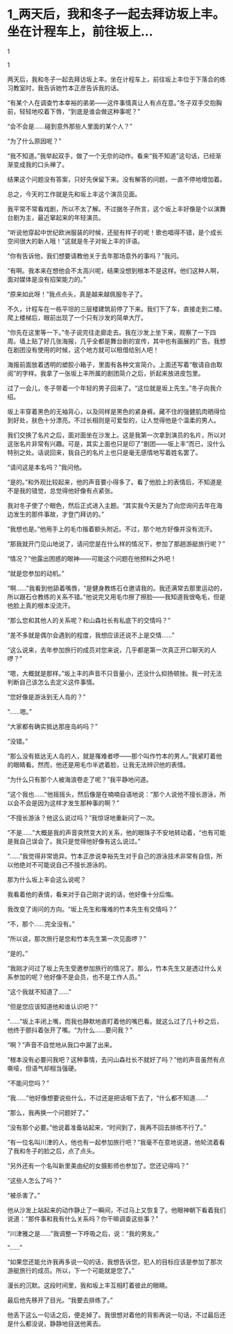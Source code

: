 # 1_两天后，我和冬子一起去拜访坂上丰。坐在计程车上，前往坂上...

1

1

两天后，我和冬子一起去拜访坂上丰。坐在计程车上，前往坂上丰位于下落合的练习教室时，我告诉她竹本正彦告诉我的话。

“有某个人在调查竹本幸裕的弟弟——这件事情真让人有点在意。”冬子双手交抱胸前，轻轻地咬着下唇，“到底是谁会做这种事呢？”

“会不会是……碰到意外那些人里面的某个人？”

“为了什么原因呢？”

“我不知道。”我举起双手，做了一个无奈的动作。看来“我不知道”这句话，已经渐渐变成我的口头禅了。

结果这个问题没有答案，只好先保留下来。没有解答的问题，一直不停地增加着。

总之，今天的工作就是先和坂上丰这个演员见面。

我平常不常看戏剧，所以不太了解。不过据冬子所言，这个坂上丰好像是个以演舞台剧为主，最近窜起来的年轻演员。

“听说他穿起中世纪欧洲服装的时候，还挺有样子的呢！歌也唱得不错，是个成长空间很大的新人哦！”这就是冬子对坂上丰的评语。

“你有告诉他，我们想要请教他关于去年那场意外的事吗？”我问。

“有啊。我本来在想他会不太高兴呢，结果没想到根本不是这样。他们这种人啊，面对媒体是没有招架能力的。”

“原来如此呀！”我点点头，真是越来越佩服冬子了。

不久，计程车在一栋平坦的三层楼建筑前停了下来。我们下了车，直接走到二楼。爬上楼梯后，眼前出现了一个只有沙发的简单大厅。

“你先在这里等一下。”冬子说完往走廊走去。我在沙发上坐下来，观察了一下四周。墙上贴了好几张海报，几乎全都是舞台剧的宣传，其中也有画展的广告。我想在剧团没有使用的时候，这个地方就可以租借给别人吧！

海报前面放着透明的塑胶小箱子，里面有各种文宣简介。上面还写着“敬请自由取阅”的字样。我拿了一张坂上丰所属的剧团简介之后，折起来放进皮包里。

过了一会儿，冬子带着一个年轻的男子回来了。“这位就是坂上先生。”冬子向我介绍。

坂上丰穿着黑色的无袖背心，以及同样是黑色的紧身裤。藏不住的强健肌肉晒得恰到好处，肤色十分漂亮。不过长相则是可爱型的，让人觉得他是个温柔的男人。

我们交换了名片之后，面对面坐在沙发上。这是我第一次拿到演员的名片，所以对这张名片非常有兴趣。可是，其实上面也只是印了“剧团——坂上丰”而已，没什么特别之处。话说回来，我自己的名片上也只是毫无感情地写着姓名罢了。

“请问这是本名吗？”我问他。

“是的。”和外观比较起来，他的声音要小得多了。看了他脸上的表情后，不知道是不是我的错觉，总觉得他好像有点紧张。

我对冬子使了个眼色，然后正式进入主题。“其实我今天是为了向您询问去年在海边发生的那件事故，才登门拜访的。”

“我想也是。”他用手上的毛巾揩着额头附近。不过，那个地方好像并没有流汗。

“那我就开门见山地说了，请问您是在什么样的情况下，参加了那趟游艇旅行呢？”

“情况？”他露出困惑的眼神——可能这个问题在他预料之外吧！

“就是您参加的动机。”

“啊……”我看到他舔着嘴唇，“是健身教练石仓邀请我的。我还满常去那里运动的，所以跟石仓教练的关系不错。”他说完又用毛巾擦了擦脸——我知道我很龟毛，但是他脸上真的根本没流汗。

“那么您和其他人的关系呢？和山森社长有私底下的交情吗？”

“差不多就是偶尔会遇到的程度，我想应该还说不上是交情……”

“这么说来，去年参加旅行的成员对您来说，几乎都是第一次真正开口聊天的人啰？”

“嗯，大概就是那样。”坂上丰的声音不只音量小，还没什么抑扬顿挫。我一时无法判断自己该怎么去定义这件事情。

“您好像是游泳到无人岛的？”

“……嗯。”

“大家都有确实抵达那座岛屿吗？”

“没错。”

“那么没有抵达无人岛的人，就是罹难者啰——那个叫作竹本的男人。”我紧盯着他的眼睛看。然而，他还是用毛巾半遮着脸，让我无法辨识他的表情。

“为什么只有那个人被海浪卷走了呢？”我平静地问道。

“这个我也……”他摇摇头，然后像是在喃喃自语地说：“那个人说他不擅长游泳，所以会不会是因为这样才发生那种事的啊？”

“不擅长游泳？他这么说过吗？”我惊讶地重新问了一次。

“不是……”大概是我的声音突然变大的关系，他的眼珠子不安地转动着，“也有可能是我自己误会了。我只是觉得他好像有这么说过。”

“……”我觉得非常诡异。竹本正彦说幸裕先生对于自己的游泳技术非常有自信，所以他绝对不可能说自己不擅长游泳的。

那为什么坂上丰会这么说呢？

我看着他的表情，看来对于自己刚才说的话，他好像十分后悔。

我改变了询问的方向。“坂上先生和罹难的竹本先生有交情吗？”

“不，那个……完全没有。”

“所以说，那次旅行是您和竹本先生第一次见面啰？”

“是的。”

“我刚才问过了坂上先生受邀参加旅行的情况了。那么，竹本先生又是透过什么关系参加的呢？他好像不是会员，也不是工作人员。”

“这个我就不知道了……”

“但是您应该知道他和谁认识吧？”

“……”坂上丰闭上嘴，而我也静默地直盯着他的嘴巴看。就这么过了几十秒之后，他终于颤抖着张开了嘴。“为什么……要问我？”

“啊？”声音不自觉地从我口中漏了出来。

“根本没有必要问我吧？这种事情，去问山森社长不就好了吗？”他的声音虽然有点嘶哑，但语气却相当强硬。

“不能问您吗？”

“我……”他好像想要说些什么，不过还是把话咽下去了，“什么都不知道……”

“那么，我再换一个问题好了。”

“没有那个必要。”他说着准备站起来，“时间到了，我再不回去排练不行了。”

“有一位名叫川津的人，他也有一起参加旅行吧？”我毫不在意地说道，他轮流着看了我和冬子的脸之后，点了点头。

“另外还有一个名叫新里美由纪的女摄影师也参加了。您还记得吗？”

“这些人怎么了吗？”

“被杀害了。”

他从沙发上站起来的动作静止了一瞬间，不过马上又恢复了。他眼神朝下看着我们说道：“那件事和我有什么关系吗？你干嘛调查这些事？”

“川津雅之是……”我调整一下呼吸之后，说：“我的男友。”

“……”

“如果您还能允许我再多说一句的话，我想告诉您，犯人的目标应该是参加了那次游艇旅行的成员。所以，下一个可能就是您了。”

漫长的沉默。这段时间里，我和坂上丰互相盯着彼此的眼睛。

最后他先移开了目光。“我要去排练了。”

他丢下这么一句话之后，便走掉了。我很想对着他的背影再说一句话，不过最后还是什么都没说，静静地目送他离去。